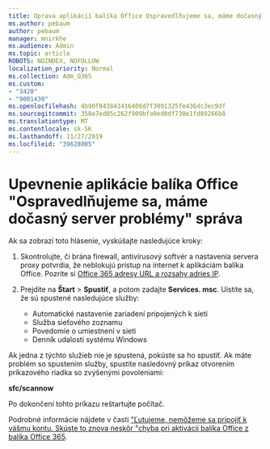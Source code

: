 ```yaml
---
title: Oprava aplikácií balíka Office Ospravedlňujeme sa, máme dočasný server problémy správy
ms.author: pebaum
author: pebaum
manager: mnirkhe
ms.audience: Admin
ms.topic: article
ROBOTS: NOINDEX, NOFOLLOW
localization_priority: Normal
ms.collection: Adm_O365
ms.custom:
- "3420"
- "9001430"
ms.openlocfilehash: 4b90f843843416408d7f3091325fe436dc3ec9df
ms.sourcegitcommit: 358e7ed05c262f909bfa9ed0df730e1fd89266b8
ms.translationtype: MT
ms.contentlocale: sk-SK
ms.lasthandoff: 11/27/2019
ms.locfileid: "39628005"
---
```

# <a name="fixing-the-office-apps-sorry-we-are-having-temporary-server-issues-message"></a>Upevnenie aplikácie balíka Office "Ospravedlňujeme sa, máme dočasný server problémy" správa

Ak sa zobrazí toto hlásenie, vyskúšajte nasledujúce kroky:

1. Skontrolujte, či brána firewall, antivírusový softvér a nastavenia servera proxy potvrdia, že neblokujú prístup na internet k aplikáciám balíka Office. Pozrite si [Office 365 adresy URL a rozsahy adries IP](https://docs.microsoft.com/office365/enterprise/urls-and-ip-address-ranges).

2. Prejdite na **Štart** > **Spustiť**, a potom zadajte **Services. msc**. Uistite sa, že sú spustené nasledujúce služby:
    - Automatické nastavenie zariadení pripojených k sieti
    - Služba sieťového zoznamu
    - Povedomie o umiestnení v sieti
    - Denník udalostí systému Windows

Ak jedna z týchto služieb nie je spustená, pokúste sa ho spustiť. Ak máte problém so spustením služby, spustite nasledovný príkaz otvorením príkazového riadka so zvýšenými povoleniami:

**sfc/scannow**

Po dokončení tohto príkazu reštartujte počítač.

Podrobné informácie nájdete v časti ["Ľutujeme, nemôžeme sa pripojiť k vášmu kontu. Skúste to znova neskôr "chyba pri aktivácii balíka Office z balíka Office 365](https://docs.microsoft.com/office/troubleshoot/activation-installation/issue-when-activate-office-from-office-365).
